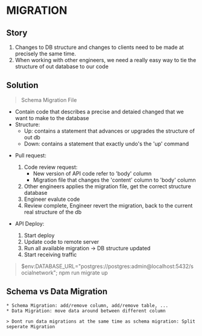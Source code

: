 # MIGRATION

## Story

1. Changes to DB structure and changes to clients need to be made at precisely the same time.
2. When working with other engineers, we need a really easy way to tie the structure of out database to our code

## Solution

> Schema Migration File

- Contain code that describes a precise and detaied changed that we want to make to the database
- Structure:
  - Up: contains a statement that advances or upgrades the structure of out db
  - Down: contains a statement that exactly undo's the 'up' command

* Pull request:

  1. Code review request:
     - New version of API code refer to 'body' column
     - Migration file that changes the 'content' column to 'body' column
  2. Other engineers applies the migration file, get the correct structure database
  3. Engineer evalute code
  4. Review complete, Engineer revert the migration, back to the current real structure of the db

* API Deploy:
  1. Start deploy
  2. Update code to remote server
  3. Run all available migration -> DB structure updated
  4. Start receiving traffic

> $env:DATABASE_URL="postgres://postgres:admin@localhost:5432/socialnetwork"; npm run migrate up

## Schema vs Data Migration

    * Schema Migration: add/remove column, add/remove table, ...
    * Data Migration: move data around between different column

    > Dont run data migrations at the same time as schema migration: Split seperate Migration
